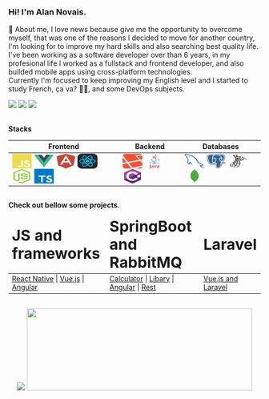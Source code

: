 ### Hi! I'm Alan Novais.

<p>
  📌 About me, I love news because give me the opportunity to overcome myself, that was one of the reasons I decided to move for another country, I'm looking for to improve my hard skills and also searching best quality life.<br> 
  I've been working as a software developer over than 6 years, in my profesional life I worked as a fullstack and frontend developer, and also builded mobile apps using cross-platform technologies.<br>
  Currently I'm focused to keep improving my English level and I started to study French, ça va? 👋🏽, and some DevOps subjects.
</p>

<div>
  <a href="https://www.linkedin.com/in/alan-novais-866803a0/" target="_blank"><img src="https://img.shields.io/badge/LinkedIn-0077B5?style=for-the-badge&logo=linkedin&logoColor=white"></a>
  <a href="https://wa.me/+351965623458?text=Hello%20I%20found%20your%20profile%20on%20GitHub%2C%20I%27d%20like%20to%20talk%20with%20you" target="_blank"><img     src="https://img.shields.io/badge/WhatsApp-25D366?style=for-the-badge&logo=whatsapp&logoColor=white"></a>
  <a href="mailto:alannovais08@gmail.com?subject=Let%27s%20gonna%20talk" target="_blank"><img src="https://img.shields.io/badge/Gmail-D14836?style=for-the-badge&logo=gmail&logoColor=white"></a>  
</div>

##

**Stacks**
<div align='center'>
<table>
  <thead>
    <tr>
      <th>Frontend</th>
      <th>Backend</th>
      <th>Databases</th>
    </tr>
  </thead>
  <tbody>
    <tr>
      <td>
        <img align="center" alt="alan-Js" height="30" width="40" src="https://raw.githubusercontent.com/devicons/devicon/master/icons/javascript/javascript-plain.svg">
        <img align="center" alt="alan-Vue" height="30" width="40" src="https://raw.githubusercontent.com/devicons/devicon/master/icons/vuejs/vuejs-original.svg">
        <img align="center" alt="alan-Angular" height="30" width="40" src="https://raw.githubusercontent.com/devicons/devicon/master/icons/angularjs/angularjs-plain.svg">
        <img align="center" alt="alan-Reactjs" height="30" width="40" src="https://github.com/tandpfun/skill-icons/blob/main/icons/React-Dark.svg">  
        <img align="center" alt="alan-Nodejs" height="30" width="40" src="https://raw.githubusercontent.com/devicons/devicon/master/icons/nodejs/nodejs-plain.svg">  
        <img align="center" alt="alan-Ts" height="30" width="40" src="https://raw.githubusercontent.com/devicons/devicon/master/icons/typescript/typescript-plain.svg">  
      </td>
      <td>
        <img align="center" alt="alan-Laravel" height="30" width="40" src="https://raw.githubusercontent.com/devicons/devicon/master/icons/laravel/laravel-plain.svg">
        <img align="center" alt="alan-Java" height="30" width="40" src="https://raw.githubusercontent.com/devicons/devicon/master/icons/java/java-original-wordmark.svg">
        <img align="center" alt="alan-Csharp" height="30" width="40" src="https://raw.githubusercontent.com/devicons/devicon/master/icons/csharp/csharp-original.svg">
      </td>
      <td>
        <img align="center" alt="alan-Mysql" height="30" width="40" src="https://raw.githubusercontent.com/devicons/devicon/master/icons/mysql/mysql-plain.svg">
        <img align="center" alt="alan-Postgresql" height="30" width="40" src="https://raw.githubusercontent.com/devicons/devicon/master/icons/postgresql/postgresql-plain.svg">
        <img align="center" alt="alan-SqlServer" height="30" width="40"   src="https://raw.githubusercontent.com/devicons/devicon/master/icons/microsoftsqlserver/microsoftsqlserver-plain.svg">
        <img align="center" alt="alan-Mongo" height="30" width="40" src="https://raw.githubusercontent.com/devicons/devicon/master/icons/mongodb/mongodb-plain.svg">  
      </td>
    </tr>
  </tbody>
</table>
</div>

##
**Check out bellow some projects.**
<div align='center'>
  <table border="0">
    <thead>
     <tr>
        <td><b style="font-size:30px">JS and frameworks</b></td>
        <td><b style="font-size:30px">SpringBoot and RabbitMQ</b></td>
       <td><b style="font-size:30px">Laravel</b></td>
     </tr>
    </thead>
    <tbody>
     <tr>
        <td><a href="https://github.com/alannovais/react-natitve-review">React Native</a> | <a href="https://github.com/alannovais/review-vue3-project">Vue.js</a> | <a href="https://github.com/alannovais/nx-star-        wars">Angular</a></td>
        <td><a href="https://github.com/alannovais/wit-calculator">Calculator</a> | <a href="https://github.com/alannovais/wit-library">Libary</a> | <a href="https://github.com/alannovais/wit-angular">Angular</a> |          <a href="https://github.com/alannovais/wit-rest">Rest</a></td>
       <td><a href="https://github.com/alannovais/avansys-28-09">Vue.js and Laravel</a></td>
     </tr>
    </tbody>
  </table>
</div>

##
<div align='center'>
  <p float="left">
    <img style="width: 25vw; heigth: auto;" src="https://github-readme-stats.vercel.app/api?username=alannovais&show_icons=true" />
    <img height="164" width="450" src="https://github-readme-stats.vercel.app/api/top-langs/?username=alannovais&layout=compact&langs_count=7&theme=dracula&theme=transparent"/>
  </p>
</div>
